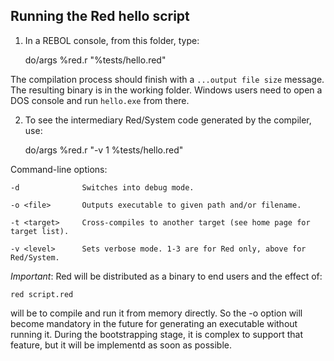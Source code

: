 Running the Red hello script
------------------------

1. In a REBOL console, from this folder, type:

    do/args %red.r "%tests/hello.red"
	
The compilation process should finish with a `...output file size` message. The resulting binary is in the working folder. Windows users need to open a DOS console and run `hello.exe` from there.

2. To see the intermediary Red/System code generated by the compiler, use:

    do/args %red.r "-v 1 %tests/hello.red"


Command-line options:

    -d				Switches into debug mode.
    
    -o <file>		Outputs executable to given path and/or filename.
    
    -t <target>		Cross-compiles to another target (see home page for target list).
    
    -v <level>		Sets verbose mode. 1-3 are for Red only, above for Red/System.
    

*Important*: Red will be distributed as a binary to end users and the effect of:

    red script.red
    
will be to compile and run it from memory directly. So the -o option will become mandatory in the future for generating an executable without running it. During the bootstrapping stage, it is complex to support that feature, but it will be implementd as soon as possible.